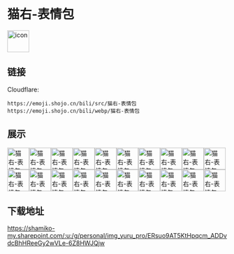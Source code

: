 # 猫右-表情包
<img src="https://emoji.shojo.cn/bili/src/猫右-表情包/icon.png" width="50" height="50" alt="icon">

## 链接
Cloudflare:
```
https://emoji.shojo.cn/bili/src/猫右-表情包
https://emoji.shojo.cn/bili/webp/猫右-表情包
```
## 展示
<img src="https://emoji.shojo.cn/bili/src/猫右-表情包/猫右-表情包-阿巴阿巴.png" width="50" height="50" alt="猫右-表情包-阿巴阿巴"><img src="https://emoji.shojo.cn/bili/src/猫右-表情包/猫右-表情包-消消火.png" width="50" height="50" alt="猫右-表情包-消消火"><img src="https://emoji.shojo.cn/bili/src/猫右-表情包/猫右-表情包-我不听.png" width="50" height="50" alt="猫右-表情包-我不听"><img src="https://emoji.shojo.cn/bili/src/猫右-表情包/猫右-表情包-哦，是吼？.png" width="50" height="50" alt="猫右-表情包-哦，是吼？"><img src="https://emoji.shojo.cn/bili/src/猫右-表情包/猫右-表情包-在？.png" width="50" height="50" alt="猫右-表情包-在？"><img src="https://emoji.shojo.cn/bili/src/猫右-表情包/猫右-表情包-点赞.png" width="50" height="50" alt="猫右-表情包-点赞"><img src="https://emoji.shojo.cn/bili/src/猫右-表情包/猫右-表情包-让我看看.png" width="50" height="50" alt="猫右-表情包-让我看看"><img src="https://emoji.shojo.cn/bili/src/猫右-表情包/猫右-表情包-呕了.png" width="50" height="50" alt="猫右-表情包-呕了"><img src="https://emoji.shojo.cn/bili/src/猫右-表情包/猫右-表情包-上车.png" width="50" height="50" alt="猫右-表情包-上车"><img src="https://emoji.shojo.cn/bili/src/猫右-表情包/猫右-表情包-牛.png" width="50" height="50" alt="猫右-表情包-牛"><img src="https://emoji.shojo.cn/bili/src/猫右-表情包/猫右-表情包-给你花花.png" width="50" height="50" alt="猫右-表情包-给你花花"><img src="https://emoji.shojo.cn/bili/src/猫右-表情包/猫右-表情包-你币右了.png" width="50" height="50" alt="猫右-表情包-你币右了"><img src="https://emoji.shojo.cn/bili/src/猫右-表情包/猫右-表情包-多喝水.png" width="50" height="50" alt="猫右-表情包-多喝水"><img src="https://emoji.shojo.cn/bili/src/猫右-表情包/猫右-表情包-生气.png" width="50" height="50" alt="猫右-表情包-生气"><img src="https://emoji.shojo.cn/bili/src/猫右-表情包/猫右-表情包-睡了.png" width="50" height="50" alt="猫右-表情包-睡了"><img src="https://emoji.shojo.cn/bili/src/猫右-表情包/猫右-表情包-啊？.png" width="50" height="50" alt="猫右-表情包-啊？"><img src="https://emoji.shojo.cn/bili/src/猫右-表情包/猫右-表情包-干饭.png" width="50" height="50" alt="猫右-表情包-干饭"><img src="https://emoji.shojo.cn/bili/src/猫右-表情包/猫右-表情包-哭哭.png" width="50" height="50" alt="猫右-表情包-哭哭"><img src="https://emoji.shojo.cn/bili/src/猫右-表情包/猫右-表情包-哼.png" width="50" height="50" alt="猫右-表情包-哼"><img src="https://emoji.shojo.cn/bili/src/猫右-表情包/猫右-表情包-走你.png" width="50" height="50" alt="猫右-表情包-走你">

## 下载地址

https://shamiko-my.sharepoint.com/:u:/g/personal/img_yuru_pro/ERsuo9AT5KtHpqcm_ADDvdcBhHReeGy2wVLe-6Z8HWJQjw
